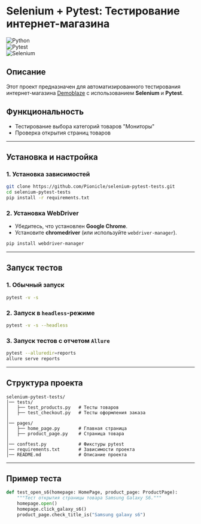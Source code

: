 # **Selenium + Pytest: Тестирование интернет-магазина**

![Python](https://img.shields.io/badge/Python-3.10-blue.svg)  
![Pytest](https://img.shields.io/badge/Pytest-%3E%3D8.0-orange.svg)  
![Selenium](https://img.shields.io/badge/Selenium-%3E%3D4.0-darkgreen.svg)

## **Описание**

Этот проект предназначен для автоматизированного тестирования интернет-магазина [Demoblaze](https://www.demoblaze.com) с использованием **Selenium** и **Pytest**.

## **Функциональность**

- Тестирование выбора категорий товаров "Мониторы"
- Проверка открытия страниц товаров

---

## **Установка и настройка**

### **1. Установка зависимостей**

```sh
git clone https://github.com/Pionicle/selenium-pytest-tests.git
cd selenium-pytest-tests
pip install -r requirements.txt
```

### **2. Установка WebDriver**

- Убедитесь, что установлен **Google Chrome**.
- Установите **chromedriver** (или используйте `webdriver-manager`).

```sh
pip install webdriver-manager
```

---

## **Запуск тестов**

### **1. Обычный запуск**

```sh
pytest -v -s
```

### **2. Запуск в `headless`-режиме**

```sh
pytest -v -s --headless
```

### **3. Запуск тестов с отчетом `Allure`**

```sh
pytest --alluredir=reports
allure serve reports
```

---

## **Структура проекта**

```
selenium-pytest-tests/
│── tests/
│   ├── test_products.py   # Тесты товаров
│   ├── test_checkout.py   # Тесты оформления заказа
│
│── pages/
│   ├── home_page.py       # Главная страница
│   ├── product_page.py    # Страница товара
│
│── conftest.py            # Фикстуры pytest
│── requirements.txt       # Зависимости проекта
│── README.md              # Описание проекта
```

---

## **Пример теста**

```python
def test_open_s6(homepage: HomePage, product_page: ProductPage):
    """Тест открытия страницы товара Samsung Galaxy S6."""
    homepage.open()
    homepage.click_galaxy_s6()
    product_page.check_title_is("Samsung galaxy s6")
```
